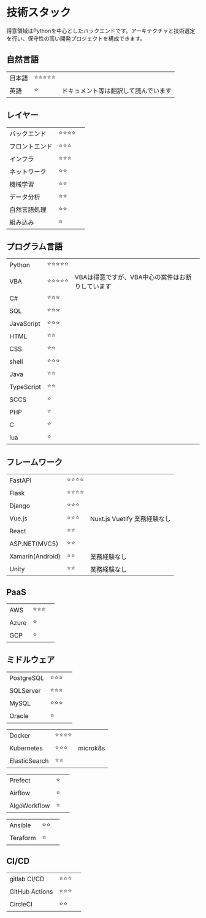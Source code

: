 # 技術スタック

得意領域はPythonを中心としたバックエンドです。アーキテクチャと技術選定を行い、保守性の高い開発プロジェクトを構成できます。

## 自然言語

| | | |
|---|---|---|
| 日本語 | :star::star::star::star::star: | |
| 英語 | :star: | ドキュメント等は翻訳して読んでいます |


## レイヤー

| | | |
|---|---|---|
| バックエンド | :star::star::star::star: | |
| フロントエンド | :star::star::star: | |
| インフラ | :star::star::star: | |
| ネットワーク | :star::star: | |
| 機械学習 | :star::star: | |
| データ分析 | :star::star: | |
| 自然言語処理 | :star::star: | |
| 組み込み | :star: | |

## プログラム言語

| | | |
|---|---|---|
| Python | :star::star::star::star::star: | |
| VBA | :star::star::star::star::star: | VBAは得意ですが、VBA中心の案件はお断りしています |
| C# | :star::star::star: | |
| SQL | :star::star::star: | |
| JavaScript | :star::star::star: | |
| HTML | :star::star: | |
| CSS | :star::star: | |
| shell | :star::star::star: | |
| Java | :star::star: | |
| TypeScript | :star::star: | |
| SCCS | :star: | |
| PHP | :star: | |
| C | :star: | |
| lua | :star: | |


## フレームワーク

| | | |
|---|---|---|
| FastAPI | :star::star::star::star: | |
| Flask | :star::star::star::star: | |
| Django | :star::star::star: | |
| Vue.js | :star::star::star: | Nuxt.js Vuetify 業務経験なし |
| React | :star::star: |  |
| ASP.NET(MVC5) | :star::star: | |
| Xamarin(Android) | :star::star: | 業務経験なし |
| Unity | :star::star: | 業務経験なし |

## PaaS

| | | |
|---|---|---|
| AWS | :star::star::star: | |
| Azure | :star: | |
| GCP | :star: | |

## ミドルウェア

| | | |
|---|---|---|
| PostgreSQL | :star::star::star: | |
| SQLServer | :star::star::star: | |
| MySQL | :star::star::star: | |
| Oracle | :star: | |

| | | |
|---|---|---|
| Docker | :star::star::star::star: | |
| Kubernetes | :star::star::star: | microk8s |
| ElasticSearch | :star::star: | |

| | | |
|---|---|---|
| Prefect | :star: | |
| Airflow | :star: | |
| AlgoWorkflow | :star: | |

| | | |
|---|---|---|
| Ansible | :star::star: | |
| Teraform | :star: | |

## CI/CD

| | | |
|---|---|---|
| gitlab CI/CD | :star::star::star: | |
| GitHub Actions | :star::star::star: | |
| CircleCI | :star::star: | |
